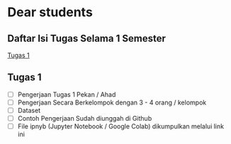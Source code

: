 # Dear students

## Daftar Isi Tugas Selama 1 Semester

[Tugas 1](https://github.com/asrulabdullah99/data_mining#Tugas-1)

## Tugas 1

- [ ] Pengerjaan Tugas 1 Pekan / Ahad
- [ ] Pengerjaan Secara Berkelompok dengan 3 - 4 orang / kelompok
- [ ] Dataset
- [ ] Contoh Pengerjaan Sudah diunggah di Github
- [ ] File ipnyb (Jupyter Notebook / Google Colab) dikumpulkan melalui link ini
